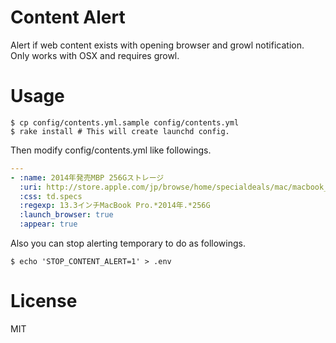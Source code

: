 # Content Alert
Alert if web content exists with opening browser and growl notification.
Only works with OSX and requires growl.

# Usage

```
$ cp config/contents.yml.sample config/contents.yml
$ rake install # This will create launchd config.
```

Then modify config/contents.yml like followings.

```yaml
---
- :name: 2014年発売MBP 256Gストレージ
  :uri: http://store.apple.com/jp/browse/home/specialdeals/mac/macbook_pro/13
  :css: td.specs
  :regexp: 13.3インチMacBook Pro.*2014年.*256G
  :launch_browser: true
  :appear: true
```

Also you can stop alerting temporary to do as followings.

```
$ echo 'STOP_CONTENT_ALERT=1' > .env
```

# License
MIT
